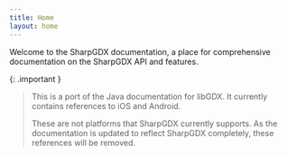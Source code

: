 ```yaml
---
title: Home
layout: home
---
```


Welcome to the SharpGDX documentation, a place for comprehensive documentation on the SharpGDX API and features.

{: .important }
> This is a port of the Java documentation for libGDX. It currently contains references to iOS and Android.
>
> These are not platforms that SharpGDX currently supports. As the documentation is updated to reflect SharpGDX completely, these references will be removed.